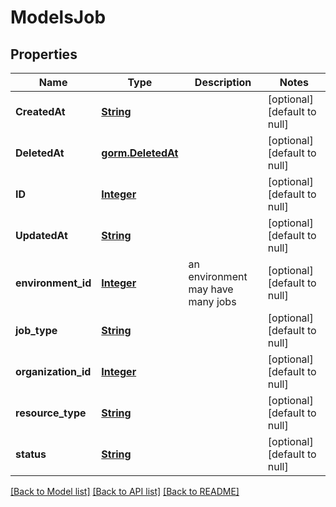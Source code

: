# ModelsJob
## Properties

Name | Type | Description | Notes
------------ | ------------- | ------------- | -------------
**CreatedAt** | [**String**](string.md) |  | [optional] [default to null]
**DeletedAt** | [**gorm.DeletedAt**](gorm.DeletedAt.md) |  | [optional] [default to null]
**ID** | [**Integer**](integer.md) |  | [optional] [default to null]
**UpdatedAt** | [**String**](string.md) |  | [optional] [default to null]
**environment\_id** | [**Integer**](integer.md) | an environment may have many jobs | [optional] [default to null]
**job\_type** | [**String**](string.md) |  | [optional] [default to null]
**organization\_id** | [**Integer**](integer.md) |  | [optional] [default to null]
**resource\_type** | [**String**](string.md) |  | [optional] [default to null]
**status** | [**String**](string.md) |  | [optional] [default to null]

[[Back to Model list]](../README.md#documentation-for-models) [[Back to API list]](../README.md#documentation-for-api-endpoints) [[Back to README]](../README.md)


